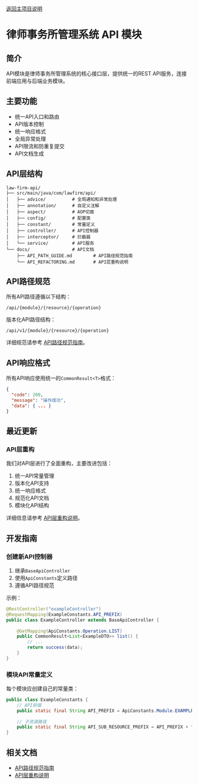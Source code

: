 [返回主项目说明](../README.md)

# 律师事务所管理系统 API 模块

## 简介

API模块是律师事务所管理系统的核心接口层，提供统一的REST API服务，连接前端应用与后端业务模块。

## 主要功能

- 统一API入口和路由
- API版本控制
- 统一响应格式
- 全局异常处理
- API限流和防重复提交
- API文档生成

## API层结构

```
law-firm-api/
├── src/main/java/com/lawfirm/api/
│   ├── advice/          # 全局通知和异常处理
│   ├── annotation/      # 自定义注解
│   ├── aspect/          # AOP切面
│   ├── config/          # 配置类
│   ├── constant/        # 常量定义
│   ├── controller/      # API控制器
│   ├── interceptor/     # 拦截器
│   └── service/         # API服务
└── docs/                # API文档
    ├── API_PATH_GUIDE.md        # API路径规范指南
    └── API_REFACTORING.md       # API层重构说明

```

## API路径规范

所有API路径遵循以下结构：

```
/api/{module}/{resource}/{operation}
```

版本化API路径结构：

```
/api/v1/{module}/{resource}/{operation}
```

详细规范请参考 [API路径规范指南](./docs/API_PATH_GUIDE.md)。

## API响应格式

所有API响应使用统一的`CommonResult<T>`格式：

```json
{
  "code": 200,
  "message": "操作成功",
  "data": { ... }
}
```

## 最近更新

### API层重构

我们对API层进行了全面重构，主要改进包括：

1. 统一API常量管理
2. 版本化API支持
3. 统一响应格式
4. 规范化API文档
5. 模块化API结构

详细信息请参考 [API层重构说明](./docs/API_REFACTORING.md)。

## 开发指南

### 创建新API控制器

1. 继承`BaseApiController`
2. 使用`ApiConstants`定义路径
3. 遵循API路径规范

示例：

```java
@RestController("exampleController")
@RequestMapping(ExampleConstants.API_PREFIX)
public class ExampleController extends BaseApiController {
    
    @GetMapping(ApiConstants.Operation.LIST)
    public CommonResult<List<ExampleDTO>> list() {
        // ...
        return success(data);
    }
}
```

### 模块API常量定义

每个模块应创建自己的常量类：

```java
public class ExampleConstants {
    // API前缀
    public static final String API_PREFIX = ApiConstants.Module.EXAMPLE;
    
    // 子资源路径
    public static final String API_SUB_RESOURCE_PREFIX = API_PREFIX + "/sub-resource";
}
```

## 相关文档

- [API路径规范指南](./docs/API_PATH_GUIDE.md)
- [API层重构说明](./docs/API_REFACTORING.md)
